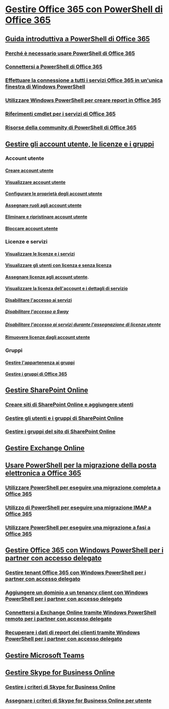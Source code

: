 
# [Gestire Office 365 con PowerShell di Office 365](manage-office-365-with-office-365-powershell.md)
## [Guida introduttiva a PowerShell di Office 365](getting-started-with-office-365-powershell.md)
### [Perché è necessario usare PowerShell di Office 365](why-you-need-to-use-office-365-powershell.md)
### [Connettersi a PowerShell di Office 365](connect-to-office-365-powershell.md)
### [Effettuare la connessione a tutti i servizi Office 365 in un'unica finestra di Windows PowerShell](connect-to-all-office-365-services-in-a-single-windows-powershell-window.md)
### [Utilizzare Windows PowerShell per creare report in Office 365](use-windows-powershell-to-create-reports-in-office-365.md)
### [Riferimenti cmdlet per i servizi di Office 365](cmdlet-references-for-office-365-services.md)
### [Risorse della community di PowerShell di Office 365](office-365-powershell-community-resources.md)

## [Gestire gli account utente, le licenze e i gruppi](manage-user-accounts-and-licenses-with-office-365-powershell.md)

### Account utente
#### [Creare account utente](create-user-accounts-with-office-365-powershell.md)
#### [Visualizzare account utente](view-user-accounts-with-office-365-powershell.md)
#### [Configurare le proprietà degli account utente](configure-user-account-properties-with-office-365-powershell.md)
#### [Assegnare ruoli agli account utente](assign-roles-to-user-accounts-with-office-365-powershell.md)
#### [Eliminare e ripristinare account utente](delete-and-restore-user-accounts-with-office-365-powershell.md)
#### [Bloccare account utente](block-user-accounts-with-office-365-powershell.md)

### Licenze e servizi
#### [Visualizzare le licenze e i servizi](view-licenses-and-services-with-office-365-powershell.md)
#### [Visualizzare gli utenti con licenza e senza licenza](view-licensed-and-unlicensed-users-with-office-365-powershell.md)
#### [Assegnare licenze agli account utente](assign-licenses-to-user-accounts-with-office-365-powershell.md).
#### [Visualizzare la licenza dell'account e i dettagli di servizio](view-account-license-and-service-details-with-office-365-powershell.md)
#### [Disabilitare l'accesso ai servizi](disable-access-to-services-with-office-365-powershell.md)
##### [Disabilitare l'accesso a Sway](disable-access-to-sway-with-office-365-powershell.md)
##### [Disabilitare l'accesso ai servizi durante l'assegnazione di licenze utente](disable-access-to-services-while-assigning-user-licenses.md)
#### [Rimuovere licenze dagli account utente](remove-licenses-from-user-accounts-with-office-365-powershell.md)

### Gruppi
#### [Gestire l'appartenenza ai gruppi](maintain-group-membership-with-office-365-powershell.md)
#### [Gestire i gruppi di Office 365](manage-office-365-groups-with-powershell.md)

## [Gestire SharePoint Online](manage-sharepoint-online-with-office-365-powershell.md)
### [Creare siti di SharePoint Online e aggiungere utenti](create-sharepoint-sites-and-add-users-with-powershell.md)
### [Gestire gli utenti e i gruppi di SharePoint Online](manage-sharepoint-users-and-groups-with-powershell.md)
### [Gestire i gruppi del sito di SharePoint Online](manage-sharepoint-site-groups-with-powershell.md)
## [Gestire Exchange Online](manage-exchange-online-with-office-365-powershell.md)
## [Usare PowerShell per la migrazione della posta elettronica a Office 365](use-powershell-for-email-migration-to-office-365.md)
### [Utilizzare PowerShell per eseguire una migrazione completa a Office 365](use-powershell-to-perform-a-cutover-migration-to-office-365.md)
### [Utilizzo di PowerShell per eseguire una migrazione IMAP a Office 365](use-powershell-to-perform-an-imap-migration-to-office-365.md)
### [Utilizzare PowerShell per eseguire una migrazione a fasi a Office 365](use-powershell-to-perform-a-staged-migration-to-office-365.md)
## [Gestire Office 365 con Windows PowerShell per i partner con accesso delegato](manage-office-365-with-windows-powershell-for-delegated-access-permissions-dap-p.md)
### [Gestire tenant Office 365 con Windows PowerShell per i partner con accesso delegato](manage-office-365-tenants-with-windows-powershell-for-delegated-access-permissio.md)
### [Aggiungere un dominio a un tenancy client con Windows PowerShell per i partner con accesso delegato](add-a-domain-to-a-client-tenancy-with-windows-powershell-for-delegated-access-pe.md)
### [Connettersi a Exchange Online tramite Windows PowerShell remoto per i partner con accesso delegato](connect-to-exchange-online-tenants-with-remote-windows-powershell-for-delegated.md)
### [Recuperare i dati di report dei clienti tramite Windows PowerShell per i partner con accesso delegato](retrieve-customer-tenant-reporting-data-with-windows-powershell-for-delegated-ac.md)
## [Gestire Microsoft Teams](manage-microsoft-teams-with-office-365-powershell.md)
## [Gestire Skype for Business Online](manage-skype-for-business-online-with-office-365-powershell.md)
### [Gestire i criteri di Skype for Business Online](manage-skype-for-business-online-policies-with-office-365-powershell.md)
### [Assegnare i criteri di Skype for Business Online per utente](assign-per-user-skype-for-business-online-policies-with-office-365-powershell.md)